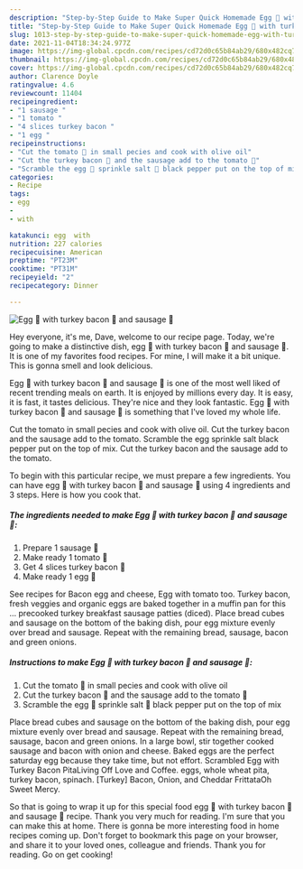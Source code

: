 ```yaml
---
description: "Step-by-Step Guide to Make Super Quick Homemade Egg 🥚 with turkey bacon 🥓 and sausage 🌭"
title: "Step-by-Step Guide to Make Super Quick Homemade Egg 🥚 with turkey bacon 🥓 and sausage 🌭"
slug: 1013-step-by-step-guide-to-make-super-quick-homemade-egg-with-turkey-bacon-and-sausage
date: 2021-11-04T18:34:24.977Z
image: https://img-global.cpcdn.com/recipes/cd72d0c65b84ab29/680x482cq70/egg-with-turkey-bacon-and-sausage-recipe-main-photo.jpg
thumbnail: https://img-global.cpcdn.com/recipes/cd72d0c65b84ab29/680x482cq70/egg-with-turkey-bacon-and-sausage-recipe-main-photo.jpg
cover: https://img-global.cpcdn.com/recipes/cd72d0c65b84ab29/680x482cq70/egg-with-turkey-bacon-and-sausage-recipe-main-photo.jpg
author: Clarence Doyle
ratingvalue: 4.6
reviewcount: 11404
recipeingredient:
- "1 sausage "
- "1 tomato "
- "4 slices turkey bacon "
- "1 egg "
recipeinstructions:
- "Cut the tomato 🍅 in small pecies and cook with olive oil"
- "Cut the turkey bacon 🥓 and the sausage add to the tomato 🍅"
- "Scramble the egg 🥚 sprinkle salt 🧂 black pepper put on the top of mix"
categories:
- Recipe
tags:
- egg
- 
- with

katakunci: egg  with 
nutrition: 227 calories
recipecuisine: American
preptime: "PT23M"
cooktime: "PT31M"
recipeyield: "2"
recipecategory: Dinner

---
```



![Egg 🥚 with turkey bacon 🥓 and sausage 🌭](https://img-global.cpcdn.com/recipes/cd72d0c65b84ab29/680x482cq70/egg-with-turkey-bacon-and-sausage-recipe-main-photo.jpg)

Hey everyone, it's me, Dave, welcome to our recipe page. Today, we're going to make a distinctive dish, egg 🥚 with turkey bacon 🥓 and sausage 🌭. It is one of my favorites food recipes. For mine, I will make it a bit unique. This is gonna smell and look delicious.

Egg 🥚 with turkey bacon 🥓 and sausage 🌭 is one of the most well liked of recent trending meals on earth. It is enjoyed by millions every day. It is easy, it is fast, it tastes delicious. They're nice and they look fantastic. Egg 🥚 with turkey bacon 🥓 and sausage 🌭 is something that I've loved my whole life.

Cut the tomato in small pecies and cook with olive oil. Cut the turkey bacon and the sausage add to the tomato. Scramble the egg sprinkle salt black pepper put on the top of mix. Cut the turkey bacon and the sausage add to the tomato.


To begin with this particular recipe, we must prepare a few ingredients. You can have egg 🥚 with turkey bacon 🥓 and sausage 🌭 using 4 ingredients and 3 steps. Here is how you cook that.

<!--inarticleads1-->

##### The ingredients needed to make Egg 🥚 with turkey bacon 🥓 and sausage 🌭:

1. Prepare 1 sausage 🌭
1. Make ready 1 tomato 🍅
1. Get 4 slices turkey bacon 🥓
1. Make ready 1 egg 🥚


See recipes for Bacon egg and cheese, Egg with tomato too. Turkey bacon, fresh veggies and organic eggs are baked together in a muffin pan for this … precooked turkey breakfast sausage patties (diced). Place bread cubes and sausage on the bottom of the baking dish, pour egg mixture evenly over bread and sausage. Repeat with the remaining bread, sausage, bacon and green onions. 

<!--inarticleads2-->

##### Instructions to make Egg 🥚 with turkey bacon 🥓 and sausage 🌭:

1. Cut the tomato 🍅 in small pecies and cook with olive oil
1. Cut the turkey bacon 🥓 and the sausage add to the tomato 🍅
1. Scramble the egg 🥚 sprinkle salt 🧂 black pepper put on the top of mix


Place bread cubes and sausage on the bottom of the baking dish, pour egg mixture evenly over bread and sausage. Repeat with the remaining bread, sausage, bacon and green onions. In a large bowl, stir together cooked sausage and bacon with onion and cheese. Baked eggs are the perfect saturday egg because they take time, but not effort. Scrambled Egg with Turkey Bacon PitaLiving Off Love and Coffee. eggs, whole wheat pita, turkey bacon, spinach. [Turkey] Bacon, Onion, and Cheddar FrittataOh Sweet Mercy. 

So that is going to wrap it up for this special food egg 🥚 with turkey bacon 🥓 and sausage 🌭 recipe. Thank you very much for reading. I'm sure that you can make this at home. There is gonna be more interesting food in home recipes coming up. Don't forget to bookmark this page on your browser, and share it to your loved ones, colleague and friends. Thank you for reading. Go on get cooking!
